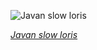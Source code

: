 
![Javan slow loris](https://upload.wikimedia.org/wikipedia/commons/thumb/4/4d/Coucang.jpg/525px-Coucang.jpg)

*[Javan slow loris](https://wikipedia.org/wiki/File:Coucang.jpg)*
